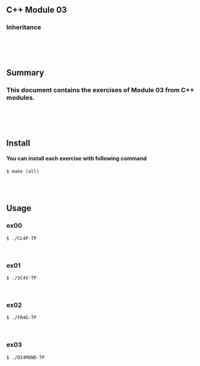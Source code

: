 ## C++ Module 03
### Inheritance
<br/><br/><br/>

## Summary
### This document contains the exercises of Module 03 from C++ modules.
<br/><br/><br/>

## Install
#### You can install each exercise with following command
	$ make (all)
<br/><br/>

## Usage
### ex00
	$ ./CL4P-TP
<br/>

### ex01
	$ ./SC4V-TP
<br/>

### ex02
	$ ./FR4G-TP
<br/>

### ex03
	$ ./DI4MOND-TP
<br/>